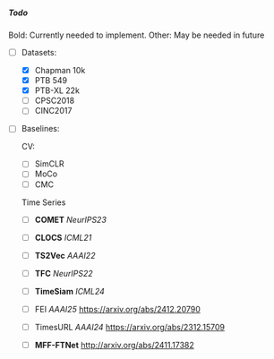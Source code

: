 ##### Todo

Bold: Currently needed to implement. Other: May be needed in future

- [ ] Datasets:
    - [x] Chapman 10k
    - [x] PTB 549
    - [x] PTB-XL 22k
    - [ ] CPSC2018
    - [ ] CINC2017

- [ ] Baselines:

    CV:
    - [ ] SimCLR
    - [ ] MoCo
    - [ ] CMC

    Time Series
    - [ ] **COMET** *NeurIPS23*
    - [ ] **CLOCS** *ICML21*
    - [ ] **TS2Vec** *AAAI22*
    - [ ] **TFC** *NeurIPS22*
    - [ ] **TimeSiam** *ICML24*
    - [ ] FEI *AAAI25* https://arxiv.org/abs/2412.20790
    - [ ] TimesURL *AAAI24* https://arxiv.org/abs/2312.15709
    - [ ] **MFF-FTNet** http://arxiv.org/abs/2411.17382 



